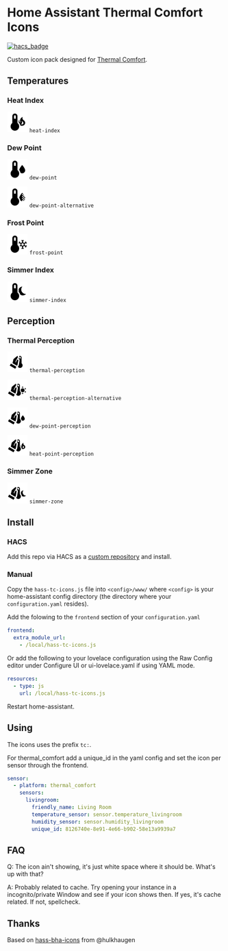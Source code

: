 # Home Assistant Thermal Comfort Icons
[![hacs_badge](https://img.shields.io/badge/HACS-Custom-41BDF5.svg?style=for-the-badge)](https://github.com/hacs/integration)

Custom icon pack designed for [Thermal Comfort](https://github.com/dolezsa/thermal_comfort).

## Temperatures

### Heat Index
![Preview](./svg/thermometer-fire.svg) `heat-index`

### Dew Point
![Preview](./svg/thermometer-water.svg) `dew-point`

![Preview](./svg/thermometer-water-opacity.svg) `dew-point-alternative`

### Frost Point
![Preview](./svg/thermometer-snowflake.svg) `frost-point`

### Simmer Index
![Preview](./svg/thermometer-power-sleep.svg) `simmer-index`

## Perception

### Thermal Perception
![Preview](./svg/hand-thermometer.svg) `thermal-perception`

![Preview](./svg/hand-thermometer-sun.svg) `thermal-perception-alternative`

![Preview](./svg/hand-thermometer-water.svg) `dew-point-perception`

![Preview](./svg/hand-thermometer-fire.svg) `heat-point-perception`

### Simmer Zone
![Preview](./svg/hand-thermometer-power-sleep.svg) `simmer-zone`

## Install

### HACS
Add this repo via HACS as a [custom repository](https://hacs.xyz/docs/faq/custom_repositories) and install.

### Manual
Copy the `hass-tc-icons.js` file into `<config>/www/` where `<config>` is your home-assistant config directory (the directory where your `configuration.yaml` resides).

Add the folowing to the `frontend` section of your `configuration.yaml`

```yaml
frontend:
  extra_module_url:
    - /local/hass-tc-icons.js
```

Or add the following to your lovelace configuration using the Raw Config editor under Configure UI or ui-lovelace.yaml if using YAML mode.

```yaml
resources:
  - type: js
    url: /local/hass-tc-icons.js
```

Restart home-assistant.

## Using
The icons uses the prefix `tc:`.

For thermal_comfort add a unique_id in the yaml config and set the icon per sensor through the frontend.

```yaml
sensor:
  - platform: thermal_comfort
    sensors:
      livingroom:
        friendly_name: Living Room
        temperature_sensor: sensor.temperature_livingroom
        humidity_sensor: sensor.humidity_livingroom
        unique_id: 8126740e-8e91-4e66-b902-58e13a9939a7
```

## FAQ
Q: The icon ain't showing, it's just white space where it should be. What's up with that?

A: Probably related to cache. Try opening your instance in a incognito/private Window and see if your icon shows then. If yes, it's cache related. If not, spellcheck.

## Thanks
Based on [hass-bha-icons](https://github.com/hulkhaugen/hass-bha-icons) from @hulkhaugen
